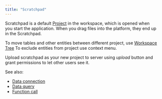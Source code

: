```yaml
---
title: "Scratchpad"
---
```


Scratchpad is a default [Project](project.md) in the workspace, which is opened when you start the application. When you
drag files into the platform, they end up in the Scratchpad.

To move tables and other entities between different project, use [Workspace Tree](workspace.md)
To exclude entities from project use context menu.

Upload scratchpad as your new project to server using _upload_ button and grant permissions to let other users see it.

See also:

* [Data connection](../access/access.md#data-connection)
* [Data query](../access/access.md#data-query)
* [Function call](functions/function-call.md)
